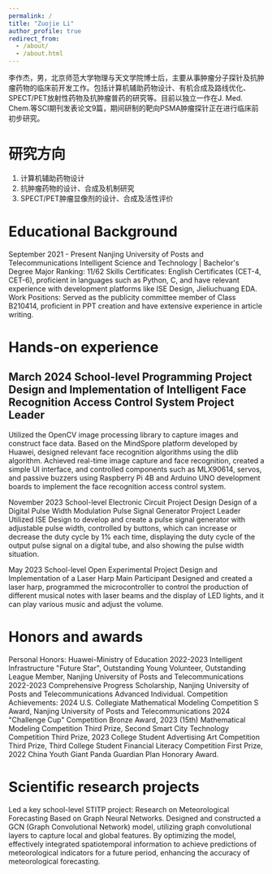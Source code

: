 ```yaml
---
permalink: /
title: "Zuojie Li"
author_profile: true
redirect_from: 
  - /about/
  - /about.html
---
```


李作杰，男，北京师范大学物理与天文学院博士后，主要从事肿瘤分子探针及抗肿瘤药物的临床前开发工作。包括计算机辅助药物设计、有机合成及路线优化、SPECT/PET放射性药物及抗肿瘤普药的研究等。目前以独立一作在J. Med. Chem.等SCI期刊发表论文9篇，期间研制的靶向PSMA肿瘤探针正在进行临床前初步研究。

研究方向
======
1. 计算机辅助药物设计
2. 抗肿瘤药物的设计、合成及机制研究
3. SPECT/PET肿瘤显像剂的设计、合成及活性评价

Educational Background
======
September 2021 - Present            Nanjing University of Posts and Telecommunications            Intelligent Science and Technology | Bachelor's Degree          Major Ranking: 11/62
Skills Certificates: English Certificates (CET-4, CET-6), proficient in languages such as Python, C, and have relevant experience with development platforms like ISE Design, Jieliuchuang EDA.
Work Positions: Served as the publicity committee member of Class B210414, proficient in PPT creation and have extensive experience in article writing.

Hands-on experience
======
March 2024       School-level Programming Project             Design and Implementation of Intelligent Face Recognition Access Control System           Project Leader
------
Utilized the OpenCV image processing library to capture images and construct face data. Based on the MindSpore platform developed by Huawei, designed relevant face recognition algorithms using the dlib algorithm. Achieved real-time image capture and face recognition, created a simple UI interface, and controlled components such as MLX90614, servos, and passive buzzers using Raspberry Pi 4B and Arduino UNO development boards to implement the face recognition access control system.

November 2023       School-level Electronic Circuit Project Design         Design of a Digital Pulse Width Modulation Pulse Signal Generator           Project Leader
Utilized ISE Design to develop and create a pulse signal generator with adjustable pulse width, controlled by buttons, which can increase or decrease the duty cycle by 1% each time, displaying the duty cycle of the output pulse signal on a digital tube, and also showing the pulse width situation.

May 2023       School-level Open Experimental Project             Design and Implementation of a Laser Harp                   Main Participant
Designed and created a laser harp, programmed the microcontroller to control the production of different musical notes with laser beams and the display of LED lights, and it can play various music and adjust the volume.

Honors and awards
======
Personal Honors: Huawei-Ministry of Education 2022-2023 Intelligent Infrastructure "Future Star", Outstanding Young Volunteer, Outstanding League Member, Nanjing University of Posts and Telecommunications 2022-2023 Comprehensive Progress Scholarship, Nanjing University of Posts and Telecommunications Advanced Individual.
Competition Achievements: 2024 U.S. Collegiate Mathematical Modeling Competition S Award, Nanjing University of Posts and Telecommunications 2024 "Challenge Cup" Competition Bronze Award, 2023 (15th) Mathematical Modeling Competition Third Prize, Second Smart City Technology Competition Third Prize, 2023 College Student Advertising Art Competition Third Prize, Third College Student Financial Literacy Competition First Prize, 2022 China Youth Giant Panda Guardian Plan Honorary Award.

Scientific research projects
======
Led a key school-level STITP project: Research on Meteorological Forecasting Based on Graph Neural Networks.
Designed and constructed a GCN (Graph Convolutional Network) model, utilizing graph convolutional layers to capture local and global features. By optimizing the model, effectively integrated spatiotemporal information to achieve predictions of meteorological indicators for a future period, enhancing the accuracy of meteorological forecasting.
